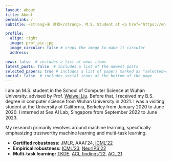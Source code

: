 ```yaml
---
layout: about
title: About
permalink: /
subtitle: <strong>王 泽铠</strong>, M.S. Student at <a href='https://en.whu.edu.cn'>Wuhan University</a>

profile:
  align: right
  image: prof_pic.jpg
  image_circular: false # crops the image to make it circular
  address: 

news: false  # includes a list of news items
latest_posts: false  # includes a list of the newest posts
selected_papers: true # includes a list of papers marked as "selected={true}"
social: false  # includes social icons at the bottom of the page
---
```




I am an M.S. student in the School of Computer Science at Wuhan University, advised by Prof. [Weiwei Liu](https://sites.google.com/site/weiweiliuhomepage). Before that, I received my B.S. degree in computer science from Wuhan University in 2021. I was a visiting student at the University of California, Berkeley from January 2020 to June 2020. I interned at Sea AI Lab, Singapore from September 2022 to June 2023. 

My research primarily revolves around machine learning, specifically emphasizing trustworthy machine learning and multi-task learning.

- **Certified robustness:** JMLR, AAAI'24, [ICML'22](https://proceedings.mlr.press/v162/wang22q.html)
- **Empirical robustness:** [ICML'23](https://proceedings.mlr.press/v202/wang23ad.html), [NeurIPS'22](https://papers.nips.cc/paper_files/paper/2022/hash/a80ebbb4ec9e9b39789318a0a61e2e43-Abstract-Conference.html)
- **Multi-task learning:** [TKDE](https://ieeexplore.ieee.org/abstract/document/9893398), [ACL findings'22](https://aclanthology.org/2022.findings-acl.271), [ACL'21](https://aclanthology.org/2021.acl-long.428)

